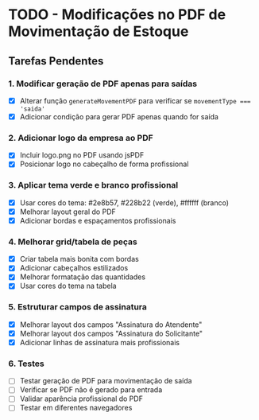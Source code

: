 # TODO - Modificações no PDF de Movimentação de Estoque

## Tarefas Pendentes

### 1. Modificar geração de PDF apenas para saídas
- [x] Alterar função `generateMovementPDF` para verificar se `movementType === 'saida'`
- [x] Adicionar condição para gerar PDF apenas quando for saída

### 2. Adicionar logo da empresa ao PDF
- [x] Incluir logo.png no PDF usando jsPDF
- [x] Posicionar logo no cabeçalho de forma profissional

### 3. Aplicar tema verde e branco profissional
- [x] Usar cores do tema: #2e8b57, #228b22 (verde), #ffffff (branco)
- [x] Melhorar layout geral do PDF
- [x] Adicionar bordas e espaçamentos profissionais

### 4. Melhorar grid/tabela de peças
- [x] Criar tabela mais bonita com bordas
- [x] Adicionar cabeçalhos estilizados
- [x] Melhorar formatação das quantidades
- [x] Usar cores do tema na tabela

### 5. Estruturar campos de assinatura
- [x] Melhorar layout dos campos "Assinatura do Atendente"
- [x] Melhorar layout dos campos "Assinatura do Solicitante"
- [x] Adicionar linhas de assinatura mais profissionais

### 6. Testes
- [ ] Testar geração de PDF para movimentação de saída
- [ ] Verificar se PDF não é gerado para entrada
- [ ] Validar aparência profissional do PDF
- [ ] Testar em diferentes navegadores
